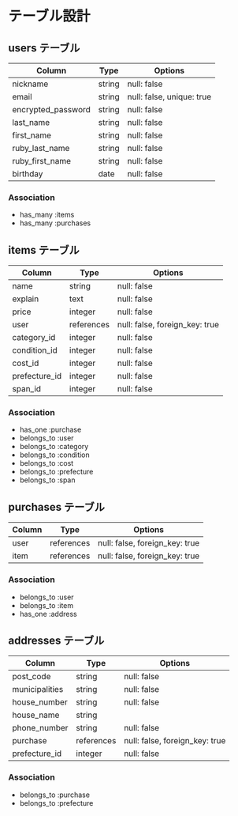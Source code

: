 # テーブル設計

## users テーブル

| Column             | Type    | Options                   |
| ------------------ | ------- | ------------------------- |
| nickname           | string  | null: false               |
| email              | string  | null: false, unique: true |
| encrypted_password | string  | null: false               |
| last_name          | string  | null: false               |
| first_name         | string  | null: false               |
| ruby_last_name     | string  | null: false               |
| ruby_first_name    | string  | null: false               |
| birthday           | date    | null: false               |

### Association

- has_many :items
- has_many :purchases

## items テーブル

| Column         | Type       | Options                        |
| -------------- | ---------- | ------------------------------ |
| name           | string     | null: false                    |
| explain        | text       | null: false                    |
| price          | integer    | null: false                    |
| user           | references | null: false, foreign_key: true |
| category_id    | integer    | null: false                    |
| condition_id   | integer    | null: false                    |
| cost_id        | integer    | null: false                    |
| prefecture_id  | integer    | null: false                    |
| span_id        | integer    | null: false                    |


### Association

- has_one :purchase
- belongs_to :user
- belongs_to :category
- belongs_to :condition
- belongs_to :cost
- belongs_to :prefecture
- belongs_to :span


## purchases テーブル

| Column | Type       | Options                        |
| ------ | ---------- | ------------------------------ |
| user   | references | null: false, foreign_key: true |
| item   | references | null: false, foreign_key: true |

### Association

- belongs_to :user
- belongs_to :item
- has_one :address

## addresses テーブル

| Column         | Type       | Options                        |
| -------------- | ---------- | ------------------------------ |
| post_code      | string     | null: false                    |
| municipalities | string     | null: false                    |
| house_number   | string     | null: false                    |
| house_name     | string     |                                |
| phone_number   | string     | null: false                    |
| purchase       | references | null: false, foreign_key: true |
| prefecture_id  | integer    | null: false                    |

### Association

- belongs_to :purchase
- belongs_to :prefecture
